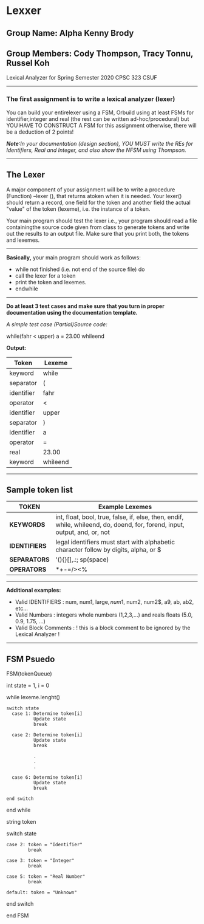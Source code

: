 # Lexxer
## Group Name: Alpha Kenny Brody
## Group Members: Cody Thompson, Tracy Tonnu, Russel Koh
Lexical Analyzer for Spring Semester 2020 CPSC 323 CSUF


________________________________________________________________________________________________________________________________

### The first assignment is to write a lexical analyzer (lexer) 

You can build your entirelexer using a FSM, Orbuild using at least FSMs for identifier,integer and real (the rest can be written ad-hoc/procedural) but YOU HAVE TO CONSTRUCT A FSM for this assignment otherwise, there will be a deduction of 2 points!

***Note**:In your documentation (design section), YOU MUST write the REs for Identifiers, Real and Integer, and also show the NFSM using Thompson.*
________________________________________________________________________________________________________________________________

## The Lexer
A major component of your assignment will be to write a procedure (Function) –lexer (),  that returns atoken when it is needed.  Your lexer() should return a record, one field for the token and another field the actual "value" of the token (lexeme), i.e. the instance of a token. 

Your main program should test the lexer i.e., your program should read a file containingthe source code given from class to generate tokens and write out the results to an output file.  Make sure that you print both, the tokens and lexemes.  

________________________________________________________________________________________________________________________________

**Basically,** your main program should work as follows: 
* while not finished (i.e. not end of the source file) do 
* call the lexer for a token 
* print the token and lexemes.
* endwhile 
________________________________________________________________________________________________________________________________

**Do at least 3 test cases and make sure that you turn in proper documentation using the documentation template.**

*A simple  test case*
*(Partial)Source code:* 

while(fahr < upper)   a = 23.00 whileend

**Output:**

Token | Lexeme
------------ | -------------
keyword | while                    
separator | (                    
identifier | fahr              
operator | <                    
identifier | upper                    
separator | )                    
identifier | a                    
operator | =
real | 23.00                    
keyword | whileend

________________________________________________________________________________________________________________________________


## Sample token list
**TOKEN** | **Example Lexemes**
------------ | -------------
**KEYWORDS** 	|	int, float, bool, true, false, if, else, then, endif, while, whileend, do, doend, for, forend, input, output, and, or, not
**IDENTIFIERS** 	|	legal identifiers must start with alphabetic character follow by digits, alpha, or $
**SEPARATORS** 	|	'(){}[],.:; sp(space)
**OPERATORS** 	|	*+-=/><%

________________________________________________________________________________________________________________________________


**Additional examples:**
* Valid IDENTIFIERS	:  	num, num1, large$, num$1, num2, num2$, a9, ab, ab2, etc...
* Valid Numbers		:	integers whole numbers (1,2,3,...) and reals floats (5.0, 0.9, 1.75, ...)
* Valid Block Comments	:	!  this is a block comment to be ignored by the Lexical Analyzer !

________________________________________________________________________________________________________________________________

## FSM Psuedo
FSM(tokenQueue)

  int state = 1, i = 0
 
 while lexeme.lenght()
    
    switch state
      case 1: Determine token[i]
              Update state
              break

      case 2: Determine token[i]
              Update state
              break

              .
              .
              .

      case 6: Determine token[i]
              Update state
              break

    end switch
    
  end while

  string token   

  switch state
  
    case 2: token = "Identifier"
            break

    case 3: token = "Integer"
            break

    case 5: token = "Real Number"
            break

    default: token = "Unknown"
    
  end switch
  
end FSM
